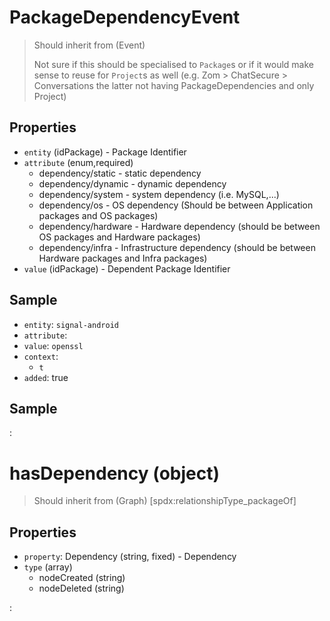 # PackageDependencyEvent

> Should inherit from (Event)
>
> [Graph]: `Package.hasDependency` (Package)
>
> Not sure if this should be specialised to `Package`s or if it would make sense to reuse for `Project`s as well (e.g. Zom > ChatSecure > Conversations the latter not having PackageDependencies and only Project)

## Properties

 - `entity` (idPackage) - Package Identifier
 - `attribute` (enum,required)
   - dependency/static - static dependency
   - dependency/dynamic - dynamic dependency
   - dependency/system - system dependency (i.e. MySQL,...)
   - dependency/os - OS dependency (Should be between Application packages and OS packages)
   - dependency/hardware - Hardware dependency (should be between OS packages and Hardware packages)
   - dependency/infra - Infrastructure dependency (should be between Hardware packages and Infra packages)
 - `value` (idPackage) - Dependent Package Identifier

## Sample

 - `entity`: `signal-android`
 - `attribute`:
 - `value`: `openssl`
 - `context`:
   - `t`
 - `added`: true

## Sample

:[](samples/PackageDependencyEvent.md)

# hasDependency (object)

> Should inherit from (Graph)
> [spdx:relationshipType_packageOf]

## Properties

- `property`: Dependency (string, fixed) - Dependency
- `type` (array)
  - nodeCreated (string)
  - nodeDeleted (string)


:[](events.md)
